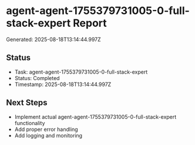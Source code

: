 # agent-agent-1755379731005-0-full-stack-expert Report

Generated: 2025-08-18T13:14:44.997Z

## Status
- Task: agent-agent-1755379731005-0-full-stack-expert
- Status: Completed
- Timestamp: 2025-08-18T13:14:44.997Z

## Next Steps
- Implement actual agent-agent-1755379731005-0-full-stack-expert functionality
- Add proper error handling
- Add logging and monitoring
